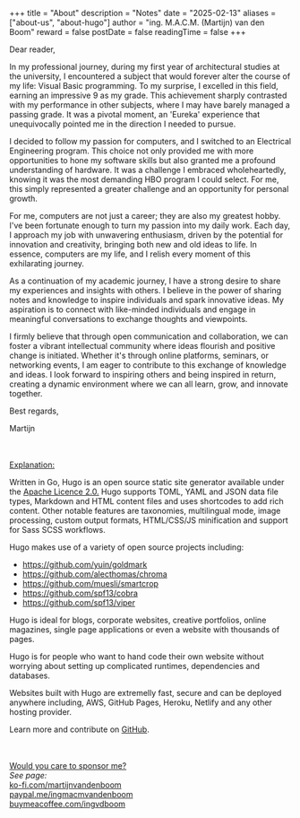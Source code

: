 +++
title = "About"
description = "Notes"
date = "2025-02-13"
aliases = ["about-us", "about-hugo"]
author = "ing. M.A.C.M. (Martijn) van den Boom"
reward = false
postDate = false
readingTime = false
+++

Dear reader,

In my professional journey, during my first year of architectural studies at the university, I encountered a subject that would forever alter the course of my life: Visual Basic programming. To my surprise, I excelled in this field, earning an impressive 9 as my grade. This achievement sharply contrasted with my performance in other subjects, where I may have barely managed a passing grade. It was a pivotal moment, an 'Eureka' experience that unequivocally pointed me in the direction I needed to pursue.

I decided to follow my passion for computers, and I switched to an Electrical Engineering program. This choice not only provided me with more opportunities to hone my software skills but also granted me a profound understanding of hardware. It was a challenge I embraced wholeheartedly, knowing it was the most demanding HBO program I could select. For me, this simply represented a greater challenge and an opportunity for personal growth.

For me, computers are not just a career; they are also my greatest hobby. I've been fortunate enough to turn my passion into my daily work. Each day, I approach my job with unwavering enthusiasm, driven by the potential for innovation and creativity, bringing both new and old ideas to life. In essence, computers are my life, and I relish every moment of this exhilarating journey.

As a continuation of my academic journey, I have a strong desire to share my experiences and insights with others. I believe in the power of sharing notes and knowledge to inspire individuals and spark innovative ideas. My aspiration is to connect with like-minded individuals and engage in meaningful conversations to exchange thoughts and viewpoints.

I firmly believe that through open communication and collaboration, we can foster a vibrant intellectual community where ideas flourish and positive change is initiated. Whether it's through online platforms, seminars, or networking events, I am eager to contribute to this exchange of knowledge and ideas. I look forward to inspiring others and being inspired in return, creating a dynamic environment where we can all learn, grow, and innovate together.

Best regards,

Martijn

</br>
</br>
<u>Explanation:</u>

Written in Go, Hugo is an open source static site generator available under the [Apache Licence 2.0.](https://github.com/gohugoio/hugo/blob/master/LICENSE) Hugo supports TOML, YAML and JSON data file types, Markdown and HTML content files and uses shortcodes to add rich content. Other notable features are taxonomies, multilingual mode, image processing, custom output formats, HTML/CSS/JS minification and support for Sass SCSS workflows.

Hugo makes use of a variety of open source projects including:

* https://github.com/yuin/goldmark
* https://github.com/alecthomas/chroma
* https://github.com/muesli/smartcrop
* https://github.com/spf13/cobra
* https://github.com/spf13/viper

Hugo is ideal for blogs, corporate websites, creative portfolios, online magazines, single page applications or even a website with thousands of pages.

Hugo is for people who want to hand code their own website without worrying about setting up complicated runtimes, dependencies and databases.

Websites built with Hugo are extremelly fast, secure and can be deployed anywhere including, AWS, GitHub Pages, Heroku, Netlify and any other hosting provider.

Learn more and contribute on [GitHub](https://github.com/gohugoio).

</br>
</br>
<u>Would you care to sponsor me?</u></br>
<i>See page:</i></br>
<a href='https://ko-fi.com/martijnvandenboom'>ko-fi.com/martijnvandenboom</a> </br>
<a href='https://paypal.me/ingmacmvandenboom'>paypal.me/ingmacmvandenboom</a> </br>
<a href='https://buymeacoffee.com/ingvdboom'>buymeacoffee.com/ingvdboom</a> </br>
</br>
